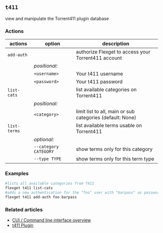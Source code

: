 ## `t411`
view and manipulate the Torrent411 plugin database

### Actions
| actions | option | description |
| --- | --- | --- |
|  `add-auth` || authorize Flexget to access your Torrent411 account |
|| *positional:* ||
|| `<username>` | Your t411 username |
|| `<password>` | Your t411 password |
|  `list-cats` || list available categories on Torrent411 |
|| *positional:* ||
|| `<category>` | limit list to all, main or sub categories (default: None)
|  `list-terms` || list available terms usable on Torrent411 |
|| *optional:* ||
|| `--category CATEGORY` | show terms only for this category |
|| `--type TYPE` | show terms only for this term type |


### Examples
```bash
#lists all available categories from T411
flexget t411 list-cats
#adds a new authentication for the "foo" user with "barpass" as password
flexget t411 add-auth foo barpass
```

### Related articles
* [CUI / Command line interface overview](/CLI)
* [t411 Plugin](/Plugins/t411)